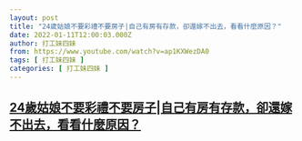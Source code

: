 ```yaml
---
layout: post
title: "24歲姑娘不要彩禮不要房子|自己有房有存款，卻還嫁不出去，看看什麼原因？"
date: 2022-01-11T12:00:03.000Z
author: 打工妹四妹
from: https://www.youtube.com/watch?v=ap1KXWezDA0
tags: [ 打工妹四妹 ]
categories: [ 打工妹四妹 ]
---
```

<!--1641902403000-->
[24歲姑娘不要彩禮不要房子|自己有房有存款，卻還嫁不出去，看看什麼原因？](https://www.youtube.com/watch?v=ap1KXWezDA0)
------

<div>

</div>
